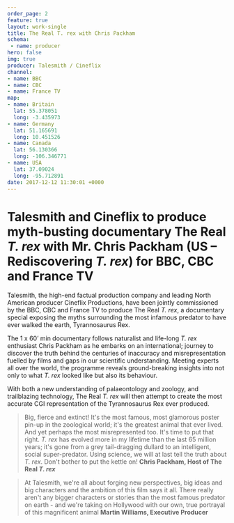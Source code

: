 ```yaml
---
order_page: 2
feature: true
layout: work-single
title: The Real T. rex with Chris Packham
schema:
 - name: producer
hero: false
img: true
producer: Talesmith / Cineflix
channel:
- name: BBC
- name: CBC
- name: France TV
map:
- name: Britain
  lat: 55.378051
  long: -3.435973
- name: Germany
  lat: 51.165691
  long: 10.451526
- name: Canada
  lat: 56.130366
  long: -106.346771
- name: USA
  lat: 37.09024
  long: -95.712891
date: 2017-12-12 11:30:01 +0000
---
```

# Talesmith and Cineflix to produce myth-busting documentary The Real _T. rex_ with Mr. Chris Packham (US – Rediscovering _T. rex_) for BBC, CBC and France TV

Talesmith, the high-end factual production company and leading North American producer Cineflix Productions, have been jointly commissioned by the BBC, CBC and France TV to produce The Real _T. rex_, a documentary special exposing the myths surrounding the most infamous predator to have ever walked the earth, Tyrannosaurus Rex.

The 1 x 60’ min documentary follows naturalist and life-long _T. rex_ enthusiast Chris Packham as he embarks on an international; journey to discover the truth behind the centuries of inaccuracy and misrepresentation fuelled by films and gaps in our scientific understanding. Meeting experts all over the world, the programme reveals ground-breaking insights into not only to what _T. rex_ looked like but also its behaviour.

With both a new understanding of palaeontology and zoology, and trailblazing technology, The Real _T. rex_ will then attempt to create the most accurate CGI representation of the Tyrannosaurus Rex ever produced.

> Big, fierce and extinct! It's the most famous, most glamorous poster pin-up in the zoological world; it's the greatest animal that ever lived. And yet perhaps the most misrepresented too. It's time to put that right. _T. rex_ has evolved more in my lifetime than the last 65 million years; it's gone from a grey tail-dragging dullard to an intelligent, social super-predator. Using science, we will at last tell the truth about _T. rex_. Don't bother to put the kettle on!
> **Chris Packham, Host of The Real _T. rex_**

> At Talesmith, we're all about forging new perspectives, big ideas and big characters and the ambition of this film says it all. There really aren't any bigger characters or stories than the most famous predator on earth - and we're taking on Hollywood with our own, true portrayal of this magnificent animal
> **Martin Williams, Executive Producer**
